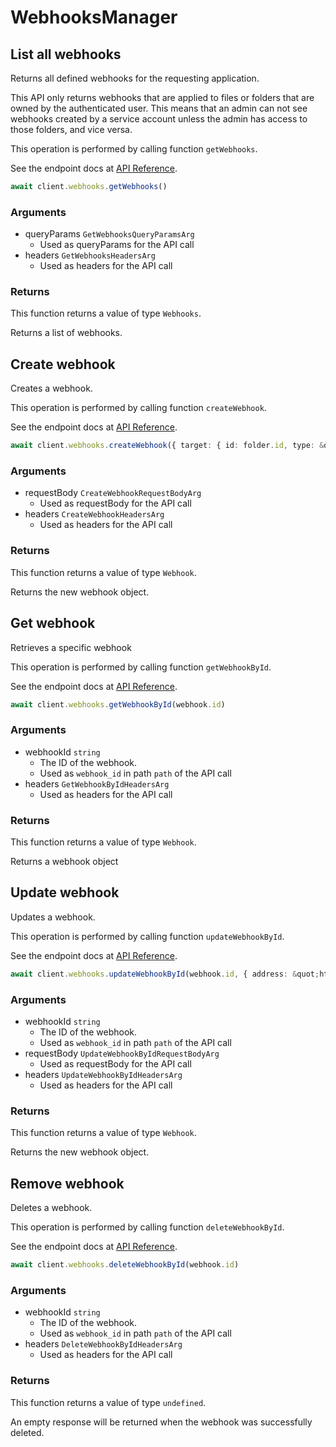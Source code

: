 # WebhooksManager

## List all webhooks

Returns all defined webhooks for the requesting application.

This API only returns webhooks that are applied to files or folders that are
owned by the authenticated user. This means that an admin can not see webhooks
created by a service account unless the admin has access to those folders, and
vice versa.

This operation is performed by calling function `getWebhooks`.

See the endpoint docs at
[API Reference](https://developer.box.com/reference/get-webhooks/).

<!-- sample get_webhooks -->
```ts
await client.webhooks.getWebhooks()
```

### Arguments

- queryParams `GetWebhooksQueryParamsArg`
  - Used as queryParams for the API call
- headers `GetWebhooksHeadersArg`
  - Used as headers for the API call


### Returns

This function returns a value of type `Webhooks`.

Returns a list of webhooks.


## Create webhook

Creates a webhook.

This operation is performed by calling function `createWebhook`.

See the endpoint docs at
[API Reference](https://developer.box.com/reference/post-webhooks/).

<!-- sample post_webhooks -->
```ts
await client.webhooks.createWebhook({ target: { id: folder.id, type: &quot;folder&quot; as CreateWebhookRequestBodyArgTargetFieldTypeField } satisfies CreateWebhookRequestBodyArgTargetField, address: &quot;https://example.com/new-webhook&quot;, triggers: [&quot;FILE.UPLOADED&quot;] } satisfies CreateWebhookRequestBodyArg)
```

### Arguments

- requestBody `CreateWebhookRequestBodyArg`
  - Used as requestBody for the API call
- headers `CreateWebhookHeadersArg`
  - Used as headers for the API call


### Returns

This function returns a value of type `Webhook`.

Returns the new webhook object.


## Get webhook

Retrieves a specific webhook

This operation is performed by calling function `getWebhookById`.

See the endpoint docs at
[API Reference](https://developer.box.com/reference/get-webhooks-id/).

<!-- sample get_webhooks_id -->
```ts
await client.webhooks.getWebhookById(webhook.id)
```

### Arguments

- webhookId `string`
  - The ID of the webhook.
  - Used as `webhook_id` in path `path` of the API call
- headers `GetWebhookByIdHeadersArg`
  - Used as headers for the API call


### Returns

This function returns a value of type `Webhook`.

Returns a webhook object


## Update webhook

Updates a webhook.

This operation is performed by calling function `updateWebhookById`.

See the endpoint docs at
[API Reference](https://developer.box.com/reference/put-webhooks-id/).

<!-- sample put_webhooks_id -->
```ts
await client.webhooks.updateWebhookById(webhook.id, { address: &quot;https://example.com/updated-webhook&quot; } satisfies UpdateWebhookByIdRequestBodyArg)
```

### Arguments

- webhookId `string`
  - The ID of the webhook.
  - Used as `webhook_id` in path `path` of the API call
- requestBody `UpdateWebhookByIdRequestBodyArg`
  - Used as requestBody for the API call
- headers `UpdateWebhookByIdHeadersArg`
  - Used as headers for the API call


### Returns

This function returns a value of type `Webhook`.

Returns the new webhook object.


## Remove webhook

Deletes a webhook.

This operation is performed by calling function `deleteWebhookById`.

See the endpoint docs at
[API Reference](https://developer.box.com/reference/delete-webhooks-id/).

<!-- sample delete_webhooks_id -->
```ts
await client.webhooks.deleteWebhookById(webhook.id)
```

### Arguments

- webhookId `string`
  - The ID of the webhook.
  - Used as `webhook_id` in path `path` of the API call
- headers `DeleteWebhookByIdHeadersArg`
  - Used as headers for the API call


### Returns

This function returns a value of type `undefined`.

An empty response will be returned when the webhook
was successfully deleted.


